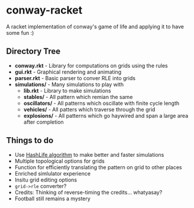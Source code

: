 # conway-racket
A racket implementation of conway's game of life and applying it to have some fun :)
## Directory Tree
* **conway.rkt** - Library for computations on grids using the rules
* **gui.rkt** - Graphical rendering and animating
* **parser.rkt** - Basic parser to conver RLE into grids
* **simulations/** - Many simulations to play with
	* **lib.rkt** - Library to make simulations
	* **stables/** - All pattern which remian the same
	*	**oscillators/** - All patterns which oscillate with finite cycle length
	* **vehicles/** - All patters which traverse through the grid
	* **explosions/** - All patterns which go haywired and span a large area after completion
## Things to do
* Use [HashLife algorithm](https://en.wikipedia.org/wiki/HashLife) to make better and faster simulations
* Multiple topological options for grids
* Function for efficiently translating the pattern on grid to other places
* Enriched simlulator experience
* Insitu grid editing options
* `grid->rle` converter?
* Credits: Thinking of reverse-timing the credits... whatyasay?
* Football still remains a mystery
